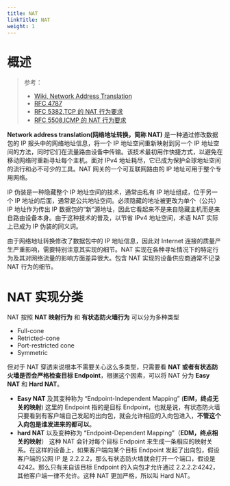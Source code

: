 ```yaml
---
title: NAT
linkTitle: NAT
weight: 1
---
```


# 概述

> 参考：
>
> - [Wiki, Network Address Translation](https://en.wikipedia.org/wiki/Network_address_translation)
> - [RFC 4787](https://www.rfc-editor.org/rfc/rfc4787.html)
> - [RFC 5382,TCP 的 NAT 行为要求](https://www.rfc-editor.org/rfc/rfc5382.html)
> - [RFC 5508,ICMP 的 NAT 行为要求](https://www.rfc-editor.org/rfc/rfc5508.html)

**Network address translation(网络地址转换，简称 NAT)** 是一种通过修改数据包的 IP 报头中的网络地址信息，将一个 IP 地址空间重新映射到另一个 IP 地址空间的方法，同时它们在流量路由设备中传输。该技术最初用作快捷方式，以避免在移动网络时重新寻址每个主机。面对 IPv4 地址耗尽，它已成为保护全球地址空间的流行和必不可少的工具。NAT 网关的一个可互联网路由的 IP 地址可用于整个专用网络。

IP 伪装是一种隐藏整个 IP 地址空间的技术，通常由私有 IP 地址组成，位于另一个 IP 地址的后面，通常是公共地址空间。必须隐藏的地址被更改为单个（公共）IP 地址作为传出 IP 数据包的“新”源地址，因此它看起来不是来自隐藏主机而是来自路由设备本身。由于这种技术的普及，以节省 IPv4 地址空间，术语 NAT 实际上已成为 IP 伪装的同义词。

由于网络地址转换修改了数据包中的 IP 地址信息，因此对 Internet 连接的质量产生严重影响，需要特别注意其实现的细节。NAT 实现在各种寻址情况下的特定行为及其对网络流量的影响方面差异很大。包含 NAT 实现的设备供应商通常不记录 NAT 行为的细节。

# NAT 实现分类

NAT 按照 **NAT 映射行为** 和 **有状态防火墙行为** 可以分为多种类型

- Full-cone
- Retricted-cone
- Port-restricted cone
- Symmetric

但对于 NAT 穿透来说根本不需要关心这么多类型，只需要看 **NAT 或者有状态防火墙是否会严格检查目标 Endpoint**，根据这个因素，可以将 NAT 分为 **Easy NAT** 和 **Hard NAT**。

- **Easy NAT** 及其变种称为 “Endpoint-Independent Mapping” (**EIM，终点无关的映射**) 这里的 Endpoint 指的是目标 Endpoint，也就是说，有状态防火墙只要看到有客户端自己发起的出向包，就会允许相应的入向包进入，**不管这个入向包是谁发进来的都可以**。
- **hard NAT** 以及变种称为 “Endpoint-Dependent Mapping”（**EDM，终点相关的映射**） 这种 NAT 会针对每个目标 Endpoint 来生成一条相应的映射关系。在这样的设备上，如果客户端向某个目标 Endpoint 发起了出向包，假设客户端的公网 IP 是 2.2.2.2，那么有状态防火墙就会打开一个端口，假设是 4242。那么只有来自该目标 Endpoint 的入向包才允许通过 2.2.2.2:4242，其他客户端一律不允许。这种 NAT 更加严格，所以叫 Hard NAT。
